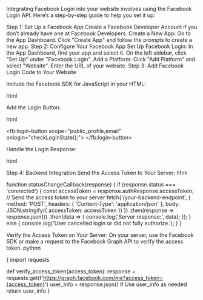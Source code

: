 Integrating Facebook Login into your website involves using the Facebook Login API. Here’s a step-by-step guide to help you set it up:

Step 1: Set Up a Facebook App
Create a Facebook Developer Account if you don’t already have one at Facebook Developers.
Create a New App:
Go to the App Dashboard.
Click "Create App" and follow the prompts to create a new app.
Step 2: Configure Your Facebook App
Set Up Facebook Login:
In the App Dashboard, find your app and select it.
On the left sidebar, click "Set Up" under "Facebook Login".
Add a Platform:
Click "Add Platform" and select "Website".
Enter the URL of your website.
Step 3: Add Facebook Login Code to Your Website


Include the Facebook SDK for JavaScript in your HTML:

html

<div id="fb-root"></div>
<script async defer crossorigin="anonymous" src="https://connect.facebook.net/en_US/sdk.js"></script>
<script>
  window.fbAsyncInit = function() {
    FB.init({
      appId      : 'YOUR_APP_ID',
      cookie     : true,
      xfbml      : true,
      version    : 'v16.0'
    });
    FB.AppEvents.logPageView();   
  };
</script>
Add the Login Button:

html

<fb:login-button 
  scope="public_profile,email"
  onlogin="checkLoginState();">
</fb:login-button>

Handle the Login Response:

html

<script>
  function checkLoginState() {
    FB.getLoginStatus(function(response) {
      statusChangeCallback(response);
    });
  }

  function statusChangeCallback(response) {
    if (response.status === 'connected') {
      // Logged into your app and Facebook.
      FB.api('/me?fields=name,email', function(response) {
        console.log('Successful login for: ' + response.name);
        console.log('Email: ' + response.email);
        // You can now send the user's data to your server or use it as needed
      });
    } else {
      // The person is not logged into your app or we are unable to tell.
      console.log('User cancelled login or did not fully authorize.');
    }
  }
</script>

Step 4: Backend Integration
Send the Access Token to Your Server:
html

function statusChangeCallback(response) {
  if (response.status === 'connected') {
    const accessToken = response.authResponse.accessToken;
    // Send the access token to your server
    fetch('/your-backend-endpoint', {
      method: 'POST',
      headers: {
        'Content-Type': 'application/json'
      },
      body: JSON.stringify({ accessToken: accessToken })
    })
    .then(response => response.json())
    .then(data => {
      console.log('Server response:', data);
    });
  } else {
    console.log('User cancelled login or did not fully authorize.');
  }
}

Verify the Access Token on Your Server:
On your server, use the Facebook SDK or make a request to the Facebook Graph API to verify the access token.
python

{
  import requests

  def verify_access_token(access_token):
    response = requests.get(f'https://graph.facebook.com/me?access_token={access_token}')
    user_info = response.json()
    # Use user_info as needed
    return user_info
}
